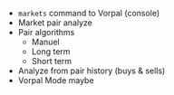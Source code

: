 - `markets` command to Vorpal (console)
- Market pair analyze
- Pair algorithms
    - Manuel
    - Long term
    - Short term
- Analyze from pair history (buys & sells)
- Vorpal Mode maybe

